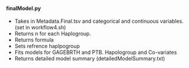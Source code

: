 #### finalModel.py
- Takes in Metadata.Final.tsv and categorical and continuous variables.(set in workflow4.sh)
- Returns n for each Haplogroup.
- Returns formula
- Sets refrence haplpogroup
- Fits models for GAGEBRTH and PTB. Hapologroup and Co-variates
- Returns detailed model summary (detailedModelSummary.txt)
